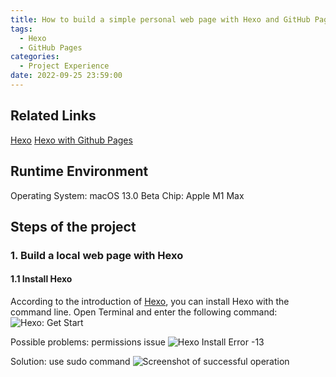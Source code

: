 ```yaml
---
title: How to build a simple personal web page with Hexo and GitHub Pages
tags:
  - Hexo
  - GitHub Pages
categories:
  - Project Experience
date: 2022-09-25 23:59:00
---
```

## Related Links
[Hexo](https://hexo.io/)
[Hexo with Github Pages](https://hexo.io/docs/github-pages.htm)
## Runtime Environment
Operating System: macOS 13.0 Beta
Chip: Apple M1 Max

## Steps of the project

### 1. Build a local web page with Hexo

#### 1.1 Install Hexo 
According to the introduction of [Hexo](https://hexo.io/), you can install Hexo with the command line.
Open Terminal and enter the following command:
![Hexo: Get Start](<img src="https://cdn.tlo.xyz/6T-behmofKYLsxlrK0l_MQ/fe24a2a2-31e2-4c3f-991a-316c5dbd1601/extra" alt="Screenshot 2022-09-26 at 16.37.25.png" width="1368" height="462"/>)

Possible problems: permissions issue
![Hexo Install Error -13](<img src="https://cdn.tlo.xyz/6T-behmofKYLsxlrK0l_MQ/88d72aa5-30f7-400a-ed10-4da4b15b2a01/extra" alt="Screenshot 2022-09-26 at 16.41.59.png" width="1504" height="762"/>)

Solution: use sudo command
![Screenshot of successful operation](<img src="https://cdn.tlo.xyz/6T-behmofKYLsxlrK0l_MQ/88d72aa5-30f7-400a-ed10-4da4b15b2a01/extra" alt="Screenshot 2022-09-26 at 16.41.59.png" width="1504" height="762"/>)

